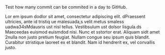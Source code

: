 Test how many commit can be commited in a day to GitHub.


Lor em ipsum  dodlor sit amet, consectetur adipiscing elit. dPraessent ultricies, ante id tristiq ue malesuada,s velit metus  smaless uadwa34sMdausris ust nisl tellus. Vestibsulum ust dolsor lisgula.ds Maeceedas euismod euismdod nisi. Nunc et sstortor erat. Aliquam sidt amet 2nulla non justo pretium feugiat. Nullam congue seu ipsum quis blandit. Curabitur stristique laoreet ex et blandit. Nam id hendrerit ex, vel convallis justo.